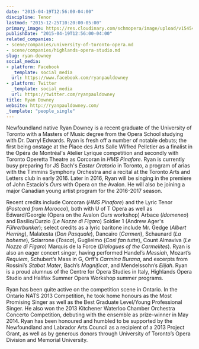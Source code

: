 ```yaml
---
date: "2015-04-19T12:56:00-04:00"
discipline: Tenor
lastmod: "2015-12-25T10:20:00-05:00"
primary_image: https://res.cloudinary.com/schmopera/image/upload/v1545409169/media/webhook-uploads/1429462436305/rpdhs-2.jpg.jpg
publishDate: "2015-04-19T12:56:00-04:00"
related_companies:
- scene/companies/university-of-toronto-opera.md
- scene/companies/highlands-opera-studio.md
slug: ryan-downey
social_media:
- platform: Facebook
  _template: social_media
  url: https://www.facebook.com/ryanpauldowney
- platform: Twitter
  _template: social_media
  url: https://twitter.com/ryanpauldowney
title: Ryan Downey
website: http://ryanpauldowney.com/
_template: "people_single"
---
```


Newfoundland native Ryan Downey is a recent graduate of the University of Toronto with a Masters of Music degree from the Opera School studying with Dr. Darryl Edwards. Ryan is fresh off a number of notable debuts; the first being onstage at the Place des Arts Salle Wilfred Pelletier as a finalist in the Opéra de Montréal's Atelier Lyrique competition and secondly with Toronto Operetta Theatre as Corcoran in *HMS Pinafore*. Ryan is currently busy preparing for JS Bach's *Easter Oratorio* in Toronto, a program of arias with the Timmins Symphony Orchestra and a recital at the Toronto Arts and Letters club in early 2016. Later in 2016, Ryan will be singing in the premiere of John Estacio's *Ours* with Opera on the Avalon. He will also be joining a major Canadian young artist program for the 2016-2017 season.

Recent credits include Corcoran (*HMS Pinafore*) and the Lyric Tenor (*Postcard from Morocco*), both with U of T Opera as well as Edward/Georgie (Opera on the Avalon *Ours* workshop) Arbace (*Idomeneo*) and Basilio/Curzio (*Le Nozze di Figaro*) Soldier 1 (Andrew Ager's *Führerbunker*); select credits as a lyric baritone include Mr. Gedge (*Albert Herring*), Malatesta (*Don Pasquale*), Dancairo (*Carmen*), Schaunard (*La boheme*), Sciarrone (*Tosca*), Guglielmo (*Così fan tutte*), Count Almaviva (*Le Nozze di Figaro*) Marquis de la Force (*Dialogues of the Carmelites*). Ryan is also an eager concert singer, having performed Handel’s *Messiah*, Mozart’s *Requiem*, Schubert’s Mass in G, Orff’s *Carmina Burana*, and excerpts from Rossini’s *Stabat Mater*, Bach’s *Magnificat*, and Mendelssohn’s *Elijah*. Ryan is a proud alumnus of the Centre for Opera Studies in Italy, Highlands Opera Studio and Halifax Summer Opera Workshop summer programs. 

Ryan has been quite active on the competition scene in Ontario. In the Ontario NATS 2013 Competition, he took home honours as the Most Promising Singer as well as the Best Graduate Level/Young Professional Singer. He also won the 2013 Kitchener Waterloo Chamber Orchestra Concerto Competition, debuting with the ensemble as prize-winner in May 2014. Ryan has been honoured and humbled to be supported by the Newfoundland and Labrador Arts Council as a recipient of a 2013 Project Grant, as well as by generous donors through University of Toronto’s Opera Division and Memorial University.
